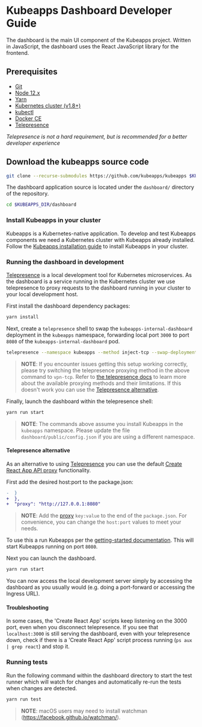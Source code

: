 # Kubeapps Dashboard Developer Guide

The dashboard is the main UI component of the Kubeapps project. Written in JavaScript, the dashboard uses the React JavaScript library for the frontend.

## Prerequisites

- [Git](https://git-scm.com/)
- [Node 12.x](https://nodejs.org/)
- [Yarn](https://yarnpkg.com)
- [Kubernetes cluster (v1.8+)](https://kubernetes.io/docs/setup/)
- [kubectl](https://kubernetes.io/docs/tasks/tools/install-kubectl/)
- [Docker CE](https://www.docker.com/community-edition)
- [Telepresence](https://telepresence.io)

_Telepresence is not a hard requirement, but is recommended for a better developer experience_

## Download the kubeapps source code

```bash
git clone --recurse-submodules https://github.com/kubeapps/kubeapps $KUBEAPPS_DIR
```

The dashboard application source is located under the `dashboard/` directory of the repository.

```bash
cd $KUBEAPPS_DIR/dashboard
```

### Install Kubeapps in your cluster

Kubeapps is a Kubernetes-native application. To develop and test Kubeapps components we need a Kubernetes cluster with Kubeapps already installed. Follow the [Kubeapps installation guide](../../chart/kubeapps/README.md) to install Kubeapps in your cluster.

### Running the dashboard in development

[Telepresence](https://www.telepresence.io/) is a local development tool for Kubernetes microservices. As the dashboard is a service running in the Kubernetes cluster we use telepresence to proxy requests to the dashboard running in your cluster to your local development host.

First install the dashboard dependency packages:

```bash
yarn install
```

Next, create a `telepresence` shell to swap the `kubeapps-internal-dashboard` deployment in the `kubeapps` namespace, forwarding local port `3000` to port `8080` of the `kubeapps-internal-dashboard` pod.

```bash
telepresence --namespace kubeapps --method inject-tcp --swap-deployment kubeapps-internal-dashboard --expose 3000:8080 --run-shell
```

> **NOTE**: If you encounter issues getting this setup working correctly, please try switching the telepresence proxying method in the above command to `vpn-tcp`. Refer to [the telepresence docs](https://www.telepresence.io/reference/methods) to learn more about the available proxying methods and their limitations. If this doesn't work you can use the [Telepresence alternative](#telepresence-alternative).

Finally, launch the dashboard within the telepresence shell:

```bash
yarn run start
```

> **NOTE**: The commands above assume you install Kubeapps in the `kubeapps` namespace. Please update the file `dashboard/public/config.json` if you are using a different namespace.

#### Telepresence alternative

As an alternative to using [Telepresence](https://www.telepresence.io/) you can use the default [Create React App API proxy](https://create-react-app.dev/docs/proxying-api-requests-in-development/) functionality.

First add the desired host:port to the package.json:

```patch
-  }
+  },
+  "proxy": "http://127.0.0.1:8080"
```

> **NOTE**: Add the [proxy](../../dashboard/package.json#L176) `key:value` to the end of the `package.json`. For convenience, you can change the `host:port` values to meet your needs.

To use this a run Kubeapps per the [getting-started documentation](../../docs/user/getting-started.md#step-3-start-the-kubeapps-dashboard). This will start Kubeapps running on port `8080`.

Next you can launch the dashboard.

```bash
yarn run start
```

You can now access the local development server simply by accessing the dashboard as you usually would (e.g. doing a port-forward or accessing the Ingress URL).

#### Troubleshooting

In some cases, the 'Create React App' scripts keep listening on the 3000 port, even when you disconnect telepresence. If you see that `localhost:3000` is still serving the dashboard, even with your telepresence down, check if there is a 'Create React App' script process running (`ps aux | grep react`) and stop it.

### Running tests

Run the following command within the dashboard directory to start the test runner which will watch for changes and automatically re-run the tests when changes are detected.

```bash
yarn run test
```

> **NOTE**: macOS users may need to install watchman (https://facebook.github.io/watchman/).

